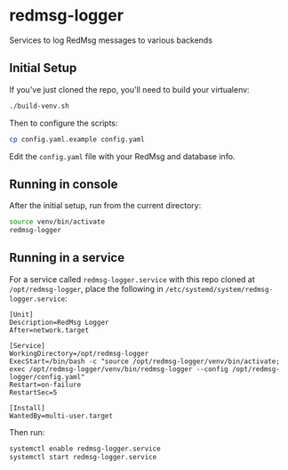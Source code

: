 # redmsg-logger
Services to log RedMsg messages to various backends

## Initial Setup

If you've just cloned the repo, you'll need to build your virtualenv:
```bash
./build-venv.sh
```

Then to configure the scripts:
```bash
cp config.yaml.example config.yaml
```
Edit the `config.yaml` file with your RedMsg and database info.

## Running in console

After the initial setup, run from the current directory:
```bash
source venv/bin/activate
redmsg-logger
```

## Running in a service

For a service called `redmsg-logger.service` with this repo cloned at `/opt/redmsg-logger`, place the following in `/etc/systemd/system/redmsg-logger.service`:
```
[Unit]
Description=RedMsg Logger
After=network.target

[Service]
WorkingDirectory=/opt/redmsg-logger
ExecStart=/bin/bash -c "source /opt/redmsg-logger/venv/bin/activate; exec /opt/redmsg-logger/venv/bin/redmsg-logger --config /opt/redmsg-logger/config.yaml"
Restart=on-failure
RestartSec=5

[Install]
WantedBy=multi-user.target
```

Then run:
```bash
systemctl enable redmsg-logger.service
systemctl start redmsg-logger.service
```
